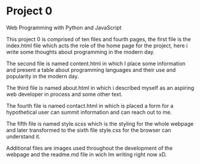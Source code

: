 # Project 0

Web Programming with Python and JavaScript

This project 0 is comprised of ten files and fourth pages, the first file is the index.html file which acts the role of the home page for the project, here i write some thoughts about programming in the modern day.

The second file is named content.html in which I place some information and present a table about programming languages and their use and popularity in the modern day.

The third file is named about.html in which i described myself as an aspiring web developer in process and some other text.

The fourth file is named contact.html in which is placed a form for a hypothetical user can summit information and can reach out to me.

The fifth file is named style.scss which is the styling for the whole webpage and later transformed to the sixth file style.css for the browser can understand it.

Additional files are images used throughout the development of the webpage and the readme.md file in wich Im writing right now xD.